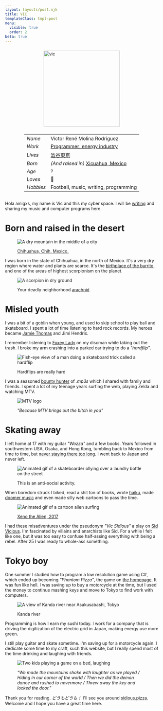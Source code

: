 ```yaml
---
layout: layouts/post.njk
title: VIC
templateClass: tmpl-post
menu:
  visible: true
  order: 2
beta: true
---
```


<style>
.info {
  display: flex;
  align-items: center;
  justify-content: center;
  flex-direction: row;
  flex-wrap: wrap;
}

.vic-profile-pic {
  margin: 1vw;
}
</style>

<script type="text/javascript" async>
document.addEventListener("DOMContentLoaded", () => {
  const ageElement = document.getElementById("age_µs");
  const MS_TO_µs_FACTOR = 1000;
  const UNIX_TIME_START_YEAR = 1970;
  const unixZero = new Date(+0); 
  const vicsBirthday = new Date("September 24, 1991");
  setInterval(() => {
    const unixNow = new Date(); 
    const vicsAgeDate = new Date(unixNow.getTime() - vicsBirthday.getTime());
    const vicsAgeMs = vicsAgeDate.getTime();
    const vicsAgeµs = vicsAgeMs * MS_TO_µs_FACTOR;
    const vicsAgeFemto = vicsAgeMs * MS_TO_µs_FACTOR;
    ageElement.innerHTML = `${vicsAgeµs}<sub><em>µs</em></sub> <em>(${Math.abs(vicsAgeDate.getUTCFullYear() - UNIX_TIME_START_YEAR)})</em>`
  });
});
</script>

<div class="info">
  <picture class="vic-profile-pic">
    <img alt="vic" width=250 src="/@/vic.png"/>
  </picture>

  <article>

|           |                                                                             |
| --------- | --------------------------------------------------------------------------- |
| _Name_    | <div class="ypewriter">Victor René Molina Rodríguez</div>                   |
| _Work_    | [Programmer, energy industry](https://github.com/sidiousvic)                |
| _Lives_   | [澁谷東京](https://goo.gl/maps/1YfuGi5HYgRpBjN7A)                           |
| _Born_    | _(And raised in)_ [Xicuahua, Mexico](https://goo.gl/maps/Ja9LxnZ6kosdRa586) |
| _Age_     | <span id="age_µs">?</span>                                                  |
| _Loves_   | 🍕                                                                          |
| _Hobbies_ | Football, music, writing, programming                                       |

  </article>
</div>

Hola amigxs, my name is Vic and this my cyber space. I will be [writing](/weblog) and sharing my music and computer programs here.

# Born and raised in the desert

<figure>
  <picture>

![A dry mountain in the middle of a city](/@/chihuahua.jpeg)

  </picture>
  <figcaption>

[Chihuahua, Chih. Mexico.](https://en.wikipedia.org/wiki/Chihuahua_City)

  </figcaption>
</figure>

I was born in the state of Chihuahua, in the north of Mexico. It's a very dry region where water and plants are scarce. It's the [birthplace of the burrito](https://en.wikipedia.org/wiki/Burrito#:~:text=Burritos%20are%20a%20traditional%20food%20of%20Ciudad%20Ju%C3%A1rez%2C%20a%20city%20bordering%20El%20Paso%2C%20Texas%2C%20in%20the%20northern%20Mexican%20state%20of%20Chihuahua%2C%20where%20people%20buy%20them%20at%20restaurants%20and%20roadside%20stands.%20Northern%20Mexican%20border%20towns%20like%20Villa%20Ahumada%20have%20an%20established%20reputation%20for%20serving%20burritos.), and one of the areas of highest scorpionism on the planet.

<figure>
  <picture>

![A scorpion in dry ground](/@/scorpionism.png)

  </picture>
  <figcaption>

Your deadly neighborhood [arachnid](https://en.wikipedia.org/wiki/Scorpion#:~:text=Scorpions%20are%20xerocoles%2C%20meaning%20they%20primarily%20live%20in%20deserts%2C)

  </figcaption>
</figure>

# Misled youth

I was a bit of a goblin when young, and used to skip school to play ball and skateboard. I spent a lot of time listening to hard rock records. My heroes became [Jamie Thomas](https://www.youtube.com/watch?v=452Oxqm4E3Y) and Jimi Hendrix.

I remember listening to [Foxey Lady](https://www.youtube.com/watch?v=_PVjcIO4MT4) on my discman while taking out the trash. I broke my arm crashing into a parked car trying to do a _"hardflip"_.

<figure>
  <picture>

![Fish-eye view of a man doing a skateboard trick called a hardflip](/@/hardflip.gif)

  </picture>
  <figcaption>

Hardflips are really hard

  </figcaption>
</figure>

I was a seasoned [bounty hunter](https://en.wikipedia.org/wiki/Music_piracy) of _.mp3s_ which I shared with family and friends. I spent a lot of my teenage years surfing the web, playing Zelda and watching MTV.

<figure>
  <picture>
  
![MTV logo](/@/mtvlogo.gif)

  </picture>
  <figcaption>
    <em>"Because MTV brings out the bitch in you"</em>
  </figcaption>
</figure>

# Skating away

I left home at 17 with my guitar _"Wozza"_ and a few books. Years followed in southwestern USA, Osaka, and Hong Kong, tumbling back to Mexico from time to time, but [never staying there too long](https://en.wikipedia.org/wiki/Timeline_of_the_Mexican_drug_war). I went back to Japan and never left.

<figure>
  <picture>

![Animated gif of a skateboarder ollying over a laundry bottle on the street](/@/skating-tokyo.gif)

  </picture>
  <figcaption>
  This is an anti-social activity.
  </figcaption>
</figure>

When boredom struck I biked, read a shit ton of books, wrote [haiku](/tags/haiku), made [doomer music](https://open.spotify.com/intl-ja/track/4YinnI3uql8ax8EZyqyIjl?si=c25ebef66fa546bc) and even made silly web cartoons to pass the time.

<figure>
  <picture>

![Animated gif of a cartoon alien surfing](/@/surfing-with-the-alien.gif)

  </picture>
  <figcaption>

[Xeno the Alien, 2017](https://www.youtube.com/watch?v=cu3iGtqeYD4)

  </figcaption>
</figure>

I had these misadventures under the pseudonym _"Vic Sidious"_ a play on [Sid Vicious](https://www.youtube.com/watch?v=rDyb_alTkMQ). I'm fascinated by villains and anarchists like Sid. For a while I felt like one, but it was too easy to confuse half-assing everything with being a rebel. After 25 I was ready to whole-ass something.

# Tokyo boy

One summer I studied how to program a low resolution game using C#, which ended up becoming _"Phantom Pizza"_, the game on [the homepage](/). It was fun like hell. I was saving up to buy a motorcycle at the time, but I used the money to continue mashing keys and move to Tokyo to find work with computers.

<figure>
  <picture>

![A view of Kanda river near Asakusabashi, Tokyo](/@/tokyo.gif)

  </picture>
  <figcaption>
    Kanda river 
  </figcaption>
</figure>

Programming is how I earn my sushi today. I work for a company that is driving the digitization of the electric grid in Japan, making energy use more green.

I still play guitar and skate sometime. I'm saving up for a motorcycle again. I dedicate some time to my craft, such this website, but I really spend most of the time drinking and laughing with friends.

<figure>
  <picture>

![Two kids playing a game on a bed, laughing](/@/ichigo.jpg)

  </picture>
  <figcaption>
  
<span style="font-style: italic;">"We made the mountains shake with laughter as we played <em>/</em> Hiding in our corner of the world <em>/</em> Then we did the demon dance and rushed to nevermore <em>/</em> Threw away the key and locked the door."</style>
  </figcaption>
</figure>

Thank you for reading. _どうもどうも！_ I'll see you around [sidious.pizza](/). Welcome and I hope you have a great time here.
